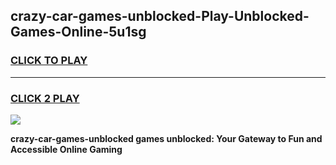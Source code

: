 
## crazy-car-games-unblocked-Play-Unblocked-Games-Online-5u1sg
<h3>
<a href="https://premium76.site?title=crazy-car-games-unblocked&ref=24A">CLICK TO PLAY</a></h3>
<hr>

<h3>
<a href="https://premium76.site?title=crazy-car-games-unblocked&ref=24A">CLICK 2 PLAY</a>
  
</h3>

<a href="https://premium76.site?title=crazy-car-games-unblocked&ref=24A"><img src="https://clearcache.store/games.png"></a>


**crazy-car-games-unblocked games unblocked: Your Gateway to Fun and Accessible Online Gaming**
